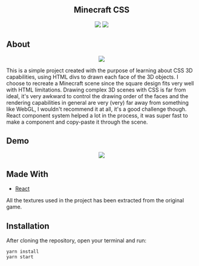 <p align='center'>
  <h2 align='center'>Minecraft CSS</h2>
  <p align='center'>
    <img src="https://img.shields.io/badge/Frontend-React-blue?style=flat-square&link=https://reactjs.org/">
    <img src="https://img.shields.io/badge/Lucas-social-green?logo=linkedin&style=social&link=https://www.linkedin.com/in/lucas-rodrigues-985918197/">
  </p>
</p>

## About

<p align='center'>
  <img src='https://user-images.githubusercontent.com/25598040/98369056-1abf1880-2017-11eb-9379-6234e3b12c22.png'>
</p>

This is a simple project created with the purpose of learning about CSS 3D capabilities, using HTML divs to drawn each face of the 3D objects. I choose to recreate a Minecraft scene since the square design fits very well with HTML limitations. Drawing complex 3D scenes with CSS is far from ideal, it's very awkward to control the drawing order of the faces and the rendering capabilities in general are very (very) far away from something like WebGL, I wouldn't recommend it at all, it's a good challenge though. React component system helped a lot in the process, it was super fast to make a component and copy-paste it through the scene.

## Demo

<p align='center'>
  <img src='https://user-images.githubusercontent.com/25598040/98369058-1d217280-2017-11eb-998b-472d998569a7.gif'>
</p>

## Made With

- [React](https://reactjs.org/)

All the textures used in the project has been extracted from the original game.

## Installation

After cloning the repository, open your terminal and run:

```
yarn install
yarn start
```